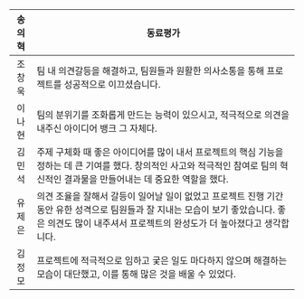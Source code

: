 |                송의혁                | 동료평가 |
| :------------------------------------------: | ------ |
|                   조창욱                   | 팀 내 의견갈등을 해결하고, 팀원들과 원활한 의사소통을 통해 프로젝트를 성공적으로 이끄셨습니다. |
|                   이나현                   | 팀의 분위기를 조화롭게 만드는 능력이 있으시고, 적극적으로 의견을 내주신 아이디어 뱅크 그 자체다.|
|                   김민석                   | 주제 구체화 때 좋은 아이디어를 많이 내서 프로젝트의 핵심 기능을 정하는 데 큰 기여를 했다. 창의적인 사고와 적극적인 참여로 팀의 혁신적인 결과물을 만들어내는 데 중요한 역할을 했다. |
|                   유제은                   | 의견 조율을 잘해서 갈등이 일어날 일이 없었고 프로젝트 진행 기간 동안 유한 성격으로 팀원들과 잘 지내는 모습이 보기 좋았습니다. 좋은 의견도 많이 내주셔서 프로젝트의 완성도가 더 높아졌다고 생각합니다. |
|                   김정모                   | 프로젝트에 적극적으로 임하고 궂은 일도 마다하지 않으며 해결하는 모습이 대단했고, 이를 통해 많은 것을 배울 수 있었다. |
